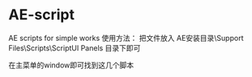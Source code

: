 # AE-script
AE scripts for simple works
使用方法：
把文件放入
AE安装目录\Support Files\Scripts\ScriptUI Panels
目录下即可

在主菜单的window即可找到这几个脚本
